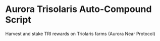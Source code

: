 # Aurora Trisolaris Auto-Compound Script
 Harvest and stake TRI rewards on Triolaris farms (Aurora Near Protocol)
